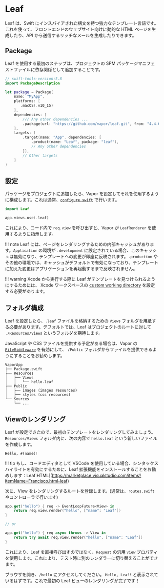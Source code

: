 # Leaf

Leaf は、Swift にインスパイアされた構文を持つ強力なテンプレート言語です。これを使って、フロントエンドのウェブサイト向けに動的な HTML ページを生成したり、API から送信するリッチなメールを生成したりできます。

## Package

Leaf を使用する最初のステップは、プロジェクトの SPM パッケージマニフェストファイルに依存関係として追加することです。

```swift
// swift-tools-version:5.8
import PackageDescription

let package = Package(
    name: "MyApp",
    platforms: [
       .macOS(.v10_15)
    ],
    dependencies: [
        /// Any other dependencies ...
        .package(url: "https://github.com/vapor/leaf.git", from: "4.4.0"),
    ],
    targets: [
        .target(name: "App", dependencies: [
            .product(name: "Leaf", package: "leaf"),
            // Any other dependencies
        ]),
        // Other targets
    ]
)
```

## 設定

パッケージをプロジェクトに追加したら、Vapor を設定してそれを使用するように構成します。これは通常、[`configure.swift`](../getting-started/folder-structure.md#configureswift) で行います。

```swift
import Leaf

app.views.use(.leaf)
```

これにより、コード内で `req.view` を呼び出すと、Vapor が `LeafRenderer` を使用するように指示します。

!!! note 
    Leaf には、ページをレンダリングするための内部キャッシュがあります。`Application` の環境が `.development` に設定されている場合、このキャッシュは無効になり、テンプレートへの変更が即座に反映されます。`.production` やその他の環境では、キャッシュがデフォルトで有効になっており、テンプレートに加えた変更はアプリケーションを再起動するまで反映されません。

!!! warning 
    Xcode から実行する際に Leaf がテンプレートを見つけられるようにするためには、 Xcode ワークスペースの [custom working directory](../getting-started/xcode.md#custom-working-directory) を設定する必要があります。
## フォルダ構成

Leaf を設定したら、`.leaf` ファイルを格納するための `Views` フォルダを用紙する必要があります。デフォルトでは、Leaf はプロジェクトのルートに対して `./Resources/Views` というフォルダを期待します。

JavaScript や CSS ファイルを提供する予定がある場合は、Vapor の [`FileMiddleware`](https://api.vapor.codes/vapor/documentation/vapor/filemiddleware) を有効にして、 `/Public` フォルダからファイルを提供できるようにすることをお勧めします。

```
VaporApp
├── Package.swift
├── Resources
│   ├── Views
│   │   └── hello.leaf
├── Public
│   ├── images (images resources)
│   ├── styles (css resources)
└── Sources
    └── ...
```

## Viewのレンダリング

Leaf が設定できたので、最初のテンプレートをレンダリングしてみましょう。`Resources/Views` フォルダ内に、次の内容で `hello.leaf` という新しいファイルを作成します。

```leaf
Hello, #(name)!
```

!!! tip
    もし、コードエディタとして VSCode を使用している場合、シンタックスハイライトを有効にするために、Leaf 拡張機能をインストールすることをお勧めします：Leaf HTML](https://marketplace.visualstudio.com/items?itemName=Francisco.html-leaf)

次に、View をレンダリングするルートを登録します。(通常は、`routes.swift` やコントローラで行います)

```swift
app.get("hello") { req -> EventLoopFuture<View> in
    return req.view.render("hello", ["name": "Leaf"])
}

// or

app.get("hello") { req async throws -> View in
    return try await req.view.render("hello", ["name": "Leaf"])
}
```

これにより、Leaf を直接呼び出すのではなく、`Request` の汎用 `view` プロパティを使用します。これにより、テスト時に別のレンダラーに切り替えることができます。

ブラウザを開き、`/hello` にアクセスしてください。 `Hello, Leaf!` と表示されているはずです。これで最初の Leaf ビューのレンダリングが完了です！
